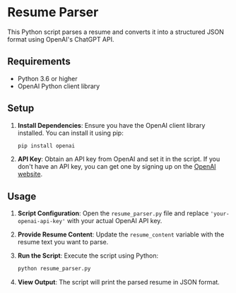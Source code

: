 # Resume Parser

This Python script parses a resume and converts it into a structured JSON format using OpenAI's ChatGPT API.

## Requirements

- Python 3.6 or higher
- OpenAI Python client library

## Setup

1. **Install Dependencies**: Ensure you have the OpenAI client library installed. You can install it using pip:

    ```bash
    pip install openai
    ```

2. **API Key**: Obtain an API key from OpenAI and set it in the script. If you don't have an API key, you can get one by signing up on the [OpenAI website](https://beta.openai.com/signup/).

## Usage

1. **Script Configuration**: Open the `resume_parser.py` file and replace `'your-openai-api-key'` with your actual OpenAI API key.

2. **Provide Resume Content**: Update the `resume_content` variable with the resume text you want to parse.

3. **Run the Script**: Execute the script using Python:

    ```bash
    python resume_parser.py
    ```

4. **View Output**: The script will print the parsed resume in JSON format.

